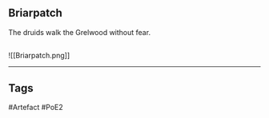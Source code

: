 ## Briarpatch
The druids walk the Grelwood without fear.
##
![[Briarpatch.png]]

---
## Tags
#Artefact
#PoE2